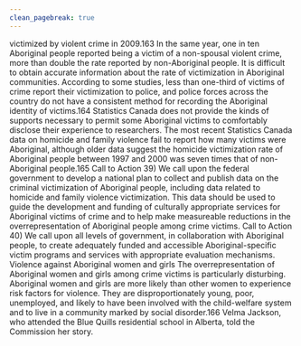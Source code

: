 ```yaml
---
clean_pagebreak: true
---
```


victimized by violent crime in 2009.163 In the same year, one in ten Aboriginal people reported being a victim of a non-spousal violent crime, more than double the rate reported by non-Aboriginal people.
It is difficult to obtain accurate information about the rate of victimization in Aboriginal communities. According to some studies, less than one-third of victims of crime report their victimization to police, and police forces across the country do not have a consistent method for recording the Aboriginal identity of victims.164 Statistics Canada does not provide the kinds of supports necessary to permit some Aboriginal victims to comfortably disclose their experience to researchers. The most recent Statistics Canada data on homicide and family violence fail to report how many victims were Aboriginal, although older data suggest the homicide victimization rate of Aboriginal people between 1997 and 2000 was seven times that of non-Aboriginal people.165
Call to Action
39) We call upon the federal government to develop a national plan to collect and publish data on the criminal victimization of Aboriginal people, including data related to homicide and family violence victimization.
This data should be used to guide the development and funding of culturally appropriate services for Aboriginal victims of crime and to help make measureable reductions in the overrepresentation of Aboriginal people among crime victims.
Call to Action
40) We call upon all levels of government, in collaboration with Aboriginal people, to create adequately funded and accessible Aboriginal-specific victim programs and services with appropriate evaluation mechanisms.
Violence against Aboriginal women and girls
The overrepresentation of Aboriginal women and girls among crime victims is particularly disturbing. Aboriginal women and girls are more likely than other women to experience risk factors for violence. They are disproportionately young, poor, unemployed, and likely to have been involved with the child-welfare system and to live in a community marked by social disorder.166
Velma Jackson, who attended the Blue Quills residential school in Alberta, told the Commission her story.
